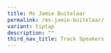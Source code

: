 ```yaml
---
title: Ms Jamie Buitelaar
permalink: /ms-jamie-buitelaar/
variant: tiptap
description: ""
third_nav_title: Track Speakers
---
```

